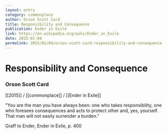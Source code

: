 ```yaml
---
layout: entry
category: commonplace
author: Orson Scott Card
title: Responsibility and Consequence
publication: Ender in Exile
link: https://en.wikipedia.org/wiki/Ender_in_Exile
date: 2015-01-04
permalink: 2015/01/04/orson-scott-card-responsibility-and-consequence
---
```


# Responsibility and Consequence

### Orson Scott Card

[[2015]] / [[commonplace]] / [[Ender in Exile]]

"You are the man you have always been: one who takes responsibility, one who foresees consequences and acts to protect other and, yes, yourself. That man will not easily surrender a burden."

Graff to Ender, Ender in Exile, p. 400